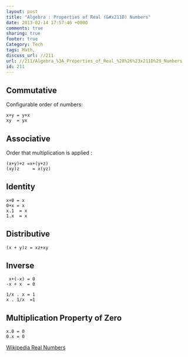 ```yaml
---
layout: post
title: "Algebra : Properties of Real (&#x211D) Numbers"
date: 2013-02-14 17:57:46 +0000 
comments: true
sharing: true
footer: true
Category: Tech
tags: Math,
discuss_url: //211
url: //211/Algebra_%3A_Properties_of_Real_%28%26%23x211D%29_Numbers
id: 211
---
```

Commutative
--

Configurable order of numbers:

    x+y = y+x
    xy  = yx

Associative 
--

Order that multiplication is applied :

    (x+y)+z =x+(y+z)
    (xy)z     = x(yz)


Identity
--

    x+0 = x
    0+x = x
    x.1  = x
    1.x  = x

Distributive
--

    (x + y)z = xz+xy

Inverse
--

     x+(-x) = 0
    -x + x  = 0

    1/x . x = 1
    x . 1/x  =1

Multiplication Property of Zero
--

    x.0 = 0
    0.x = 0

[Wikipedia Real Numbers](http://en.wikipedia.org/wiki/Real_number)

